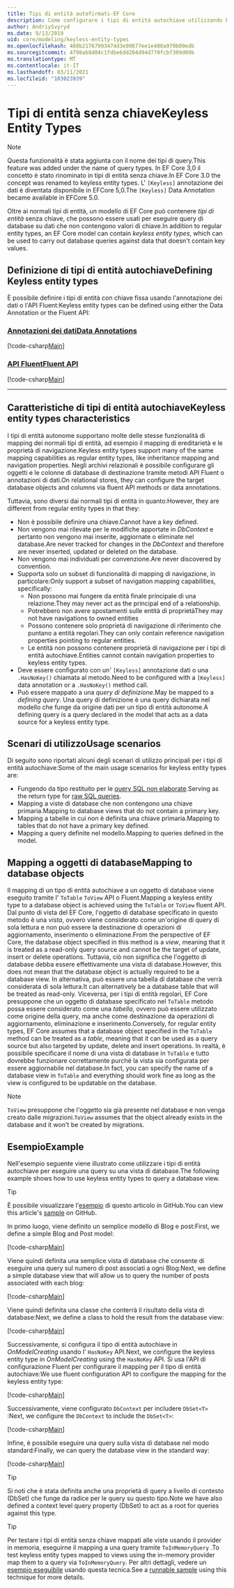 ```yaml
---
title: Tipi di entità autofirmati-EF Core
description: Come configurare i tipi di entità autochiave utilizzando Entity Framework Core
author: AndriySvyryd
ms.date: 9/13/2019
uid: core/modeling/keyless-entity-types
ms.openlocfilehash: 488b21767993474d3e90677ee1e480a970b09edb
ms.sourcegitcommit: 4798ab8d04c1fdbe6dd204d94d770fcbf309d09b
ms.translationtype: MT
ms.contentlocale: it-IT
ms.lasthandoff: 03/11/2021
ms.locfileid: "103023939"
---
```

# <a name="keyless-entity-types"></a><span data-ttu-id="bd927-103">Tipi di entità senza chiave</span><span class="sxs-lookup"><span data-stu-id="bd927-103">Keyless Entity Types</span></span>

> [!NOTE]
> <span data-ttu-id="bd927-104">Questa funzionalità è stata aggiunta con il nome dei tipi di query.</span><span class="sxs-lookup"><span data-stu-id="bd927-104">This feature was added under the name of query types.</span></span> <span data-ttu-id="bd927-105">In EF Core 3,0 il concetto è stato rinominato in tipi di entità senza chiave.</span><span class="sxs-lookup"><span data-stu-id="bd927-105">In EF Core 3.0 the concept was renamed to keyless entity types.</span></span> <span data-ttu-id="bd927-106">L' `[Keyless]` annotazione dei dati è diventata disponibile in EFCore 5,0.</span><span class="sxs-lookup"><span data-stu-id="bd927-106">The `[Keyless]` Data Annotation became available in EFCore 5.0.</span></span>

<span data-ttu-id="bd927-107">Oltre ai normali tipi di entità, un modello di EF Core può contenere _tipi di entità_ senza chiave, che possono essere usati per eseguire query di database su dati che non contengono valori di chiave.</span><span class="sxs-lookup"><span data-stu-id="bd927-107">In addition to regular entity types, an EF Core model can contain _keyless entity types_, which can be used to carry out database queries against data that doesn't contain key values.</span></span>

## <a name="defining-keyless-entity-types"></a><span data-ttu-id="bd927-108">Definizione di tipi di entità autochiave</span><span class="sxs-lookup"><span data-stu-id="bd927-108">Defining Keyless entity types</span></span>

<span data-ttu-id="bd927-109">È possibile definire i tipi di entità con chiave fissa usando l'annotazione dei dati o l'API Fluent:</span><span class="sxs-lookup"><span data-stu-id="bd927-109">Keyless entity types can be defined using either the Data Annotation or the Fluent API:</span></span>

### <a name="data-annotations"></a>[<span data-ttu-id="bd927-110">Annotazioni dei dati</span><span class="sxs-lookup"><span data-stu-id="bd927-110">Data Annotations</span></span>](#tab/data-annotations)

[!code-csharp[Main](../../../samples/core/Modeling/DataAnnotations/Keyless.cs?Name=Keyless&highlight=1)]

### <a name="fluent-api"></a>[<span data-ttu-id="bd927-111">API Fluent</span><span class="sxs-lookup"><span data-stu-id="bd927-111">Fluent API</span></span>](#tab/fluent-api)

[!code-csharp[Main](../../../samples/core/Modeling/FluentAPI/Keyless.cs?Name=Keyless&highlight=4)]

***

## <a name="keyless-entity-types-characteristics"></a><span data-ttu-id="bd927-112">Caratteristiche di tipi di entità autochiave</span><span class="sxs-lookup"><span data-stu-id="bd927-112">Keyless entity types characteristics</span></span>

<span data-ttu-id="bd927-113">I tipi di entità autonome supportano molte delle stesse funzionalità di mapping dei normali tipi di entità, ad esempio il mapping di ereditarietà e le proprietà di navigazione.</span><span class="sxs-lookup"><span data-stu-id="bd927-113">Keyless entity types support many of the same mapping capabilities as regular entity types, like inheritance mapping and navigation properties.</span></span> <span data-ttu-id="bd927-114">Negli archivi relazionali è possibile configurare gli oggetti e le colonne di database di destinazione tramite metodi API Fluent o annotazioni di dati.</span><span class="sxs-lookup"><span data-stu-id="bd927-114">On relational stores, they can configure the target database objects and columns via fluent API methods or data annotations.</span></span>

<span data-ttu-id="bd927-115">Tuttavia, sono diversi dai normali tipi di entità in quanto:</span><span class="sxs-lookup"><span data-stu-id="bd927-115">However, they are different from regular entity types in that they:</span></span>

- <span data-ttu-id="bd927-116">Non è possibile definire una chiave.</span><span class="sxs-lookup"><span data-stu-id="bd927-116">Cannot have a key defined.</span></span>
- <span data-ttu-id="bd927-117">Non vengono mai rilevate per le modifiche apportate in _DbContext_ e pertanto non vengono mai inserite, aggiornate o eliminate nel database.</span><span class="sxs-lookup"><span data-stu-id="bd927-117">Are never tracked for changes in the _DbContext_ and therefore are never inserted, updated or deleted on the database.</span></span>
- <span data-ttu-id="bd927-118">Non vengono mai individuati per convenzione.</span><span class="sxs-lookup"><span data-stu-id="bd927-118">Are never discovered by convention.</span></span>
- <span data-ttu-id="bd927-119">Supporta solo un subset di funzionalità di mapping di navigazione, in particolare:</span><span class="sxs-lookup"><span data-stu-id="bd927-119">Only support a subset of navigation mapping capabilities, specifically:</span></span>
  - <span data-ttu-id="bd927-120">Non possono mai fungere da entità finale principale di una relazione.</span><span class="sxs-lookup"><span data-stu-id="bd927-120">They may never act as the principal end of a relationship.</span></span>
  - <span data-ttu-id="bd927-121">Potrebbero non avere spostamenti sulle entità di proprietà</span><span class="sxs-lookup"><span data-stu-id="bd927-121">They may not have navigations to owned entities</span></span>
  - <span data-ttu-id="bd927-122">Possono contenere solo proprietà di navigazione di riferimento che puntano a entità regolari.</span><span class="sxs-lookup"><span data-stu-id="bd927-122">They can only contain reference navigation properties pointing to regular entities.</span></span>
  - <span data-ttu-id="bd927-123">Le entità non possono contenere proprietà di navigazione per i tipi di entità autochiave.</span><span class="sxs-lookup"><span data-stu-id="bd927-123">Entities cannot contain navigation properties to keyless entity types.</span></span>
- <span data-ttu-id="bd927-124">Deve essere configurato con un' `[Keyless]` annotazione dati o una `.HasNoKey()` chiamata al metodo.</span><span class="sxs-lookup"><span data-stu-id="bd927-124">Need to be configured with a `[Keyless]` data annotation or a `.HasNoKey()` method call.</span></span>
- <span data-ttu-id="bd927-125">Può essere mappato a una _query di definizione_.</span><span class="sxs-lookup"><span data-stu-id="bd927-125">May be mapped to a _defining query_.</span></span> <span data-ttu-id="bd927-126">Una query di definizione è una query dichiarata nel modello che funge da origine dati per un tipo di entità autonome.</span><span class="sxs-lookup"><span data-stu-id="bd927-126">A defining query is a query declared in the model that acts as a data source for a keyless entity type.</span></span>

## <a name="usage-scenarios"></a><span data-ttu-id="bd927-127">Scenari di utilizzo</span><span class="sxs-lookup"><span data-stu-id="bd927-127">Usage scenarios</span></span>

<span data-ttu-id="bd927-128">Di seguito sono riportati alcuni degli scenari di utilizzo principali per i tipi di entità autochiave:</span><span class="sxs-lookup"><span data-stu-id="bd927-128">Some of the main usage scenarios for keyless entity types are:</span></span>

- <span data-ttu-id="bd927-129">Fungendo da tipo restituito per le [query SQL non elaborate](xref:core/querying/raw-sql).</span><span class="sxs-lookup"><span data-stu-id="bd927-129">Serving as the return type for [raw SQL queries](xref:core/querying/raw-sql).</span></span>
- <span data-ttu-id="bd927-130">Mapping a viste di database che non contengono una chiave primaria.</span><span class="sxs-lookup"><span data-stu-id="bd927-130">Mapping to database views that do not contain a primary key.</span></span>
- <span data-ttu-id="bd927-131">Mapping a tabelle in cui non è definita una chiave primaria.</span><span class="sxs-lookup"><span data-stu-id="bd927-131">Mapping to tables that do not have a primary key defined.</span></span>
- <span data-ttu-id="bd927-132">Mapping a query definite nel modello.</span><span class="sxs-lookup"><span data-stu-id="bd927-132">Mapping to queries defined in the model.</span></span>

## <a name="mapping-to-database-objects"></a><span data-ttu-id="bd927-133">Mapping a oggetti di database</span><span class="sxs-lookup"><span data-stu-id="bd927-133">Mapping to database objects</span></span>

<span data-ttu-id="bd927-134">Il mapping di un tipo di entità autochiave a un oggetto di database viene eseguito tramite l' `ToTable` `ToView` API o Fluent.</span><span class="sxs-lookup"><span data-stu-id="bd927-134">Mapping a keyless entity type to a database object is achieved using the `ToTable` or `ToView` fluent API.</span></span> <span data-ttu-id="bd927-135">Dal punto di vista del EF Core, l'oggetto di database specificato in questo metodo è una _vista_, ovvero viene considerato come un'origine di query di sola lettura e non può essere la destinazione di operazioni di aggiornamento, inserimento o eliminazione.</span><span class="sxs-lookup"><span data-stu-id="bd927-135">From the perspective of EF Core, the database object specified in this method is a _view_, meaning that it is treated as a read-only query source and cannot be the target of update, insert or delete operations.</span></span> <span data-ttu-id="bd927-136">Tuttavia, ciò non significa che l'oggetto di database debba essere effettivamente una vista di database.</span><span class="sxs-lookup"><span data-stu-id="bd927-136">However, this does not mean that the database object is actually required to be a database view.</span></span> <span data-ttu-id="bd927-137">In alternativa, può essere una tabella di database che verrà considerata di sola lettura.</span><span class="sxs-lookup"><span data-stu-id="bd927-137">It can alternatively be a database table that will be treated as read-only.</span></span> <span data-ttu-id="bd927-138">Viceversa, per i tipi di entità regolari, EF Core presuppone che un oggetto di database specificato nel `ToTable` metodo possa essere considerato come una _tabella_, ovvero può essere utilizzato come origine della query, ma anche come destinazione da operazioni di aggiornamento, eliminazione e inserimento.</span><span class="sxs-lookup"><span data-stu-id="bd927-138">Conversely, for regular entity types, EF Core assumes that a database object specified in the `ToTable` method can be treated as a _table_, meaning that it can be used as a query source but also targeted by update, delete and insert operations.</span></span> <span data-ttu-id="bd927-139">In realtà, è possibile specificare il nome di una vista di database in `ToTable` e tutto dovrebbe funzionare correttamente purché la vista sia configurata per essere aggiornabile nel database.</span><span class="sxs-lookup"><span data-stu-id="bd927-139">In fact, you can specify the name of a database view in `ToTable` and everything should work fine as long as the view is configured to be updatable on the database.</span></span>

> [!NOTE]
> <span data-ttu-id="bd927-140">`ToView` presuppone che l'oggetto sia già presente nel database e non venga creato dalle migrazioni.</span><span class="sxs-lookup"><span data-stu-id="bd927-140">`ToView` assumes that the object already exists in the database and it won't be created by migrations.</span></span>

## <a name="example"></a><span data-ttu-id="bd927-141">Esempio</span><span class="sxs-lookup"><span data-stu-id="bd927-141">Example</span></span>

<span data-ttu-id="bd927-142">Nell'esempio seguente viene illustrato come utilizzare i tipi di entità autochiave per eseguire una query su una vista di database.</span><span class="sxs-lookup"><span data-stu-id="bd927-142">The following example shows how to use keyless entity types to query a database view.</span></span>

> [!TIP]
> <span data-ttu-id="bd927-143">È possibile visualizzare l'[esempio](https://github.com/dotnet/EntityFramework.Docs/tree/main/samples/core/KeylessEntityTypes) di questo articolo in GitHub.</span><span class="sxs-lookup"><span data-stu-id="bd927-143">You can view this article's [sample](https://github.com/dotnet/EntityFramework.Docs/tree/main/samples/core/KeylessEntityTypes) on GitHub.</span></span>

<span data-ttu-id="bd927-144">In primo luogo, viene definito un semplice modello di Blog e post:</span><span class="sxs-lookup"><span data-stu-id="bd927-144">First, we define a simple Blog and Post model:</span></span>

[!code-csharp[Main](../../../samples/core/KeylessEntityTypes/Program.cs#Entities)]

<span data-ttu-id="bd927-145">Viene quindi definita una semplice vista di database che consente di eseguire una query sul numero di post associati a ogni Blog:</span><span class="sxs-lookup"><span data-stu-id="bd927-145">Next, we define a simple database view that will allow us to query the number of posts associated with each blog:</span></span>

[!code-csharp[Main](../../../samples/core/KeylessEntityTypes/Program.cs#View)]

<span data-ttu-id="bd927-146">Viene quindi definita una classe che conterrà il risultato della vista di database:</span><span class="sxs-lookup"><span data-stu-id="bd927-146">Next, we define a class to hold the result from the database view:</span></span>

[!code-csharp[Main](../../../samples/core/KeylessEntityTypes/Program.cs#KeylessEntityType)]

<span data-ttu-id="bd927-147">Successivamente, si configura il tipo di entità autochiave in _OnModelCreating_ usando l' `HasNoKey` API.</span><span class="sxs-lookup"><span data-stu-id="bd927-147">Next, we configure the keyless entity type in _OnModelCreating_ using the `HasNoKey` API.</span></span>
<span data-ttu-id="bd927-148">Si usa l'API di configurazione Fluent per configurare il mapping per il tipo di entità autochiave:</span><span class="sxs-lookup"><span data-stu-id="bd927-148">We use fluent configuration API to configure the mapping for the keyless entity type:</span></span>

[!code-csharp[Main](../../../samples/core/KeylessEntityTypes/Program.cs#Configuration)]

<span data-ttu-id="bd927-149">Successivamente, viene configurato `DbContext` per includere `DbSet<T>` :</span><span class="sxs-lookup"><span data-stu-id="bd927-149">Next, we configure the `DbContext` to include the `DbSet<T>`:</span></span>

[!code-csharp[Main](../../../samples/core/KeylessEntityTypes/Program.cs#DbSet)]

<span data-ttu-id="bd927-150">Infine, è possibile eseguire una query sulla vista di database nel modo standard:</span><span class="sxs-lookup"><span data-stu-id="bd927-150">Finally, we can query the database view in the standard way:</span></span>

[!code-csharp[Main](../../../samples/core/KeylessEntityTypes/Program.cs#Query)]

> [!TIP]
> <span data-ttu-id="bd927-151">Si noti che è stata definita anche una proprietà di query a livello di contesto (DbSet) che funge da radice per le query su questo tipo.</span><span class="sxs-lookup"><span data-stu-id="bd927-151">Note we have also defined a context level query property (DbSet) to act as a root for queries against this type.</span></span>

> [!TIP]
> <span data-ttu-id="bd927-152">Per testare i tipi di entità senza chiave mappati alle viste usando il provider in memoria, eseguirne il mapping a una query tramite `ToInMemoryQuery` .</span><span class="sxs-lookup"><span data-stu-id="bd927-152">To test keyless entity types mapped to views using the in-memory provider map them to a query via `ToInMemoryQuery`.</span></span> <span data-ttu-id="bd927-153">Per altri dettagli, vedere un [esempio eseguibile](https://github.com/dotnet/EntityFramework.Docs/tree/main/samples/core/Miscellaneous/Testing/ItemsWebApi/) usando questa tecnica.</span><span class="sxs-lookup"><span data-stu-id="bd927-153">See a [runnable sample](https://github.com/dotnet/EntityFramework.Docs/tree/main/samples/core/Miscellaneous/Testing/ItemsWebApi/) using this technique for more details.</span></span>
